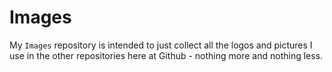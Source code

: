 # Images
My `Images` repository is intended to just collect all the logos and pictures I use in the other repositories here at Github - nothing more and nothing less.
